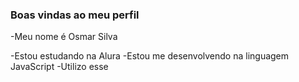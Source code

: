   ###  Boas vindas ao meu perfil 

  -Meu nome é Osmar Silva
  
  -Estou estudando na Alura
  -Estou me desenvolvendo na linguagem JavaScript
  -Utilizo esse 

